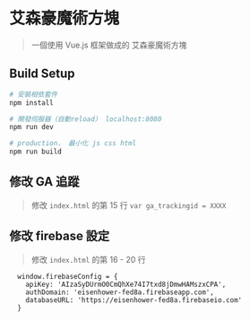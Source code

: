 # 艾森豪魔術方塊

> 一個使用 Vue.js 框架做成的 艾森豪魔術方塊

## Build Setup

``` bash
# 安裝相依套件
npm install

# 開發伺服器（自動reload） localhost:8080
npm run dev

# production， 最小化 js css html
npm run build
```

## 修改 GA 追蹤
> 修改 `index.html` 的第 15 行 
> `var ga_trackingid = XXXX`

## 修改 firebase 設定
> 修改 `index.html` 的第 16 - 20 行 
  ```
    window.firebaseConfig = {
      apiKey: 'AIzaSyDUrmO0CmQhXe74I7txd8jDmwHAMszxCPA',
      authDomain: 'eisenhower-fed8a.firebaseapp.com',
      databaseURL: 'https://eisenhower-fed8a.firebaseio.com'
    }
  ```

